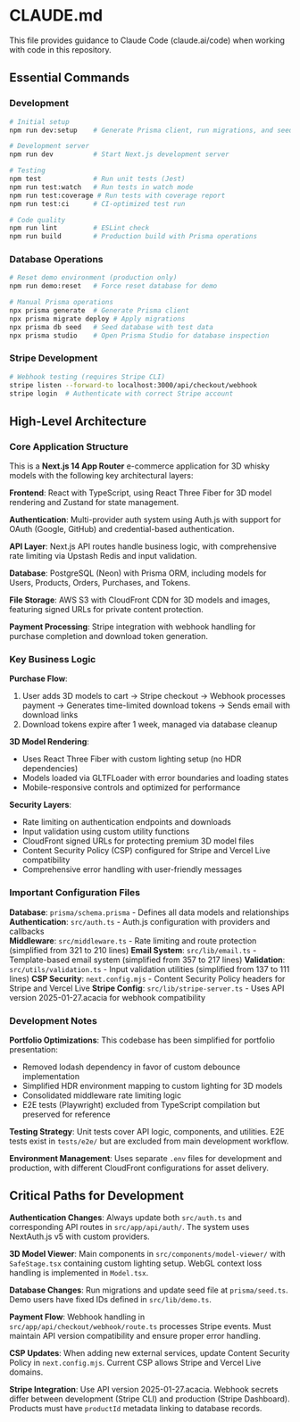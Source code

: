# CLAUDE.md

This file provides guidance to Claude Code (claude.ai/code) when working with code in this repository.

## Essential Commands

### Development
```bash
# Initial setup
npm run dev:setup    # Generate Prisma client, run migrations, and seed DB

# Development server
npm run dev          # Start Next.js development server

# Testing
npm test             # Run unit tests (Jest)
npm run test:watch   # Run tests in watch mode
npm run test:coverage # Run tests with coverage report
npm run test:ci      # CI-optimized test run

# Code quality
npm run lint         # ESLint check
npm run build        # Production build with Prisma operations
```

### Database Operations
```bash
# Reset demo environment (production only)
npm run demo:reset   # Force reset database for demo

# Manual Prisma operations
npx prisma generate  # Generate Prisma client
npx prisma migrate deploy # Apply migrations
npx prisma db seed   # Seed database with test data
npx prisma studio    # Open Prisma Studio for database inspection
```

### Stripe Development
```bash
# Webhook testing (requires Stripe CLI)
stripe listen --forward-to localhost:3000/api/checkout/webhook
stripe login  # Authenticate with correct Stripe account
```

## High-Level Architecture

### Core Application Structure
This is a **Next.js 14 App Router** e-commerce application for 3D whisky models with the following key architectural layers:

**Frontend**: React with TypeScript, using React Three Fiber for 3D model rendering and Zustand for state management.

**Authentication**: Multi-provider auth system using Auth.js with support for OAuth (Google, GitHub) and credential-based authentication.

**API Layer**: Next.js API routes handle business logic, with comprehensive rate limiting via Upstash Redis and input validation.

**Database**: PostgreSQL (Neon) with Prisma ORM, including models for Users, Products, Orders, Purchases, and Tokens.

**File Storage**: AWS S3 with CloudFront CDN for 3D models and images, featuring signed URLs for private content protection.

**Payment Processing**: Stripe integration with webhook handling for purchase completion and download token generation.

### Key Business Logic

**Purchase Flow**: 
1. User adds 3D models to cart → Stripe checkout → Webhook processes payment → Generates time-limited download tokens → Sends email with download links
2. Download tokens expire after 1 week, managed via database cleanup

**3D Model Rendering**: 
- Uses React Three Fiber with custom lighting setup (no HDR dependencies)
- Models loaded via GLTFLoader with error boundaries and loading states
- Mobile-responsive controls and optimized for performance

**Security Layers**:
- Rate limiting on authentication endpoints and downloads
- Input validation using custom utility functions  
- CloudFront signed URLs for protecting premium 3D model files
- Content Security Policy (CSP) configured for Stripe and Vercel Live compatibility
- Comprehensive error handling with user-friendly messages

### Important Configuration Files

**Database**: `prisma/schema.prisma` - Defines all data models and relationships
**Authentication**: `src/auth.ts` - Auth.js configuration with providers and callbacks  
**Middleware**: `src/middleware.ts` - Rate limiting and route protection (simplified from 321 to 210 lines)
**Email System**: `src/lib/email.ts` - Template-based email system (simplified from 357 to 217 lines)
**Validation**: `src/utils/validation.ts` - Input validation utilities (simplified from 137 to 111 lines)
**CSP Security**: `next.config.mjs` - Content Security Policy headers for Stripe and Vercel Live
**Stripe Config**: `src/lib/stripe-server.ts` - Uses API version 2025-01-27.acacia for webhook compatibility

### Development Notes

**Portfolio Optimizations**: This codebase has been simplified for portfolio presentation:
- Removed lodash dependency in favor of custom debounce implementation
- Simplified HDR environment mapping to custom lighting for 3D models  
- Consolidated middleware rate limiting logic
- E2E tests (Playwright) excluded from TypeScript compilation but preserved for reference

**Testing Strategy**: Unit tests cover API logic, components, and utilities. E2E tests exist in `tests/e2e/` but are excluded from main development workflow.

**Environment Management**: Uses separate `.env` files for development and production, with different CloudFront configurations for asset delivery.

## Critical Paths for Development

**Authentication Changes**: Always update both `src/auth.ts` and corresponding API routes in `src/app/api/auth/`. The system uses NextAuth.js v5 with custom providers.

**3D Model Viewer**: Main components in `src/components/model-viewer/` with `SafeStage.tsx` containing custom lighting setup. WebGL context loss handling is implemented in `Model.tsx`.

**Database Changes**: Run migrations and update seed file at `prisma/seed.ts`. Demo users have fixed IDs defined in `src/lib/demo.ts`.

**Payment Flow**: Webhook handling in `src/app/api/checkout/webhook/route.ts` processes Stripe events. Must maintain API version compatibility and ensure proper error handling.

**CSP Updates**: When adding new external services, update Content Security Policy in `next.config.mjs`. Current CSP allows Stripe and Vercel Live domains.

**Stripe Integration**: Use API version 2025-01-27.acacia. Webhook secrets differ between development (Stripe CLI) and production (Stripe Dashboard). Products must have `productId` metadata linking to database records.